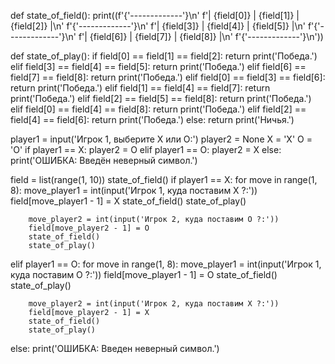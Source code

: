 def state_of_field():
    print((f'{'-------------'}\n'
           f'| {field[0]} | {field[1]} | {field[2]} |\n'
           f'{'-------------'}\n'
           f'| {field[3]} | {field[4]} | {field[5]} |\n'
           f'{'-------------'}\n'
           f'| {field[6]} | {field[7]} | {field[8]} |\n'
           f'{'-------------'}\n'))

def state_of_play():
    if field[0] == field[1] == field[2]:
        return print('Победа.')
    elif field[3] == field[4] == field[5]:
        return print('Победа.')
    elif field[6] == field[7] == field[8]:
        return print('Победа.')
    elif field[0] == field[3] == field[6]:
        return print('Победа.')
    elif field[1] == field[4] == field[7]:
        return print('Победа.')
    elif field[2] == field[5] == field[8]:
        return print('Победа.')
    elif field[0] == field[4] == field[8]:
        return print('Победа.')
    elif field[2] == field[4] == field[6]:
        return print('Победа.')
    else:
        return print('Ничья.')

player1 = input('Игрок 1, выберите X или O:')
player2 = None
X = 'X'
O = 'O'
if player1 == X:
    player2 = O
elif player1 == O:
    player2 = X
else: print('ОШИБКА: Введён неверный символ.')

field = list(range(1, 10))
state_of_field()
if player1 == X:
    for move in range(1, 8):
        move_player1 = int(input('Игрок 1, куда поставим X ?:'))
        field[move_player1 - 1] = X
        state_of_field()
        state_of_play()

        move_player2 = int(input('Игрок 2, куда поставим O ?:'))
        field[move_player2 - 1] = O
        state_of_field()
        state_of_play()

elif player1 == O:
    for move in range(1, 8):
        move_player1 = int(input('Игрок 1, куда поставим O ?:'))
        field[move_player1 - 1] = O
        state_of_field()
        state_of_play()

        move_player2 = int(input('Игрок 2, куда поставим X ?:'))
        field[move_player2 - 1] = X
        state_of_field()
        state_of_play()
else:
    print('ОШИБКА: Введен неверный символ.')
